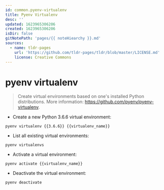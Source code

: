 ```yaml
---
id: common.pyenv-virtualenv
title: Pyenv Virtualenv
desc: ''
updated: 1623965306206
created: 1623965306206
isDir: false
gitNotePath: 'pages/{{ noteHiearchy }}.md'
sources:
  - name: tldr-pages
    url: 'https://github.com/tldr-pages/tldr/blob/master/LICENSE.md'
    license: Creative Commons
---
```

# pyenv virtualenv

> Create virtual environments based on one's installed Python distributions.
> More information: <https://github.com/pyenv/pyenv-virtualenv>.

- Create a new Python 3.6.6 virtual environment:

`pyenv virtualenv {{3.6.6}} {{virtualenv_name}}`

- List all existing virtual environments:

`pyenv virtualenvs`

- Activate a virtual environment:

`pyenv activate {{virtualenv_name}}`

- Deactivate the virtual environment:

`pyenv deactivate`

